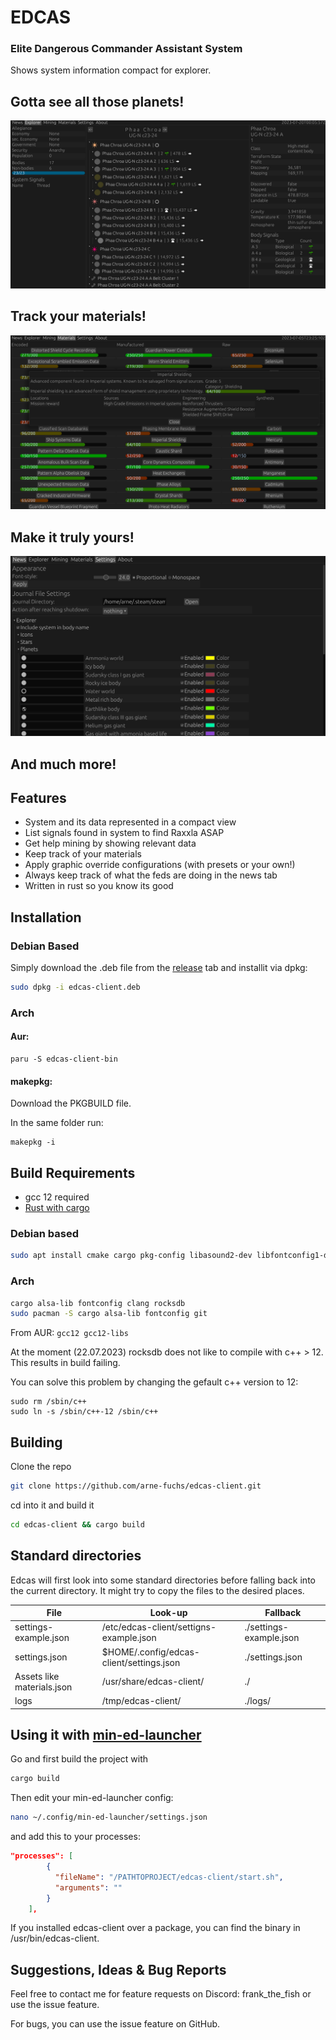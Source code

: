 # EDCAS
### Elite Dangerous Commander Assistant System

Shows system information compact for explorer.

<h2>Gotta see all those planets!</h2>

![Screenshot of explorer panel](graphics/screenshots/explorer-screenshot.jpg "Explorer Panel")

<h2>Track your materials!</h2>

![Screenshot of materials panel](graphics/screenshots/materials-screenshot.jpg "Materials Panel")

<h2>Make it truly yours!</h2>

![Screenshot of settings panel](graphics/screenshots/settings-screenshot.jpg "Settings Panel")

<h2>And much more!</h2>

## Features

* System and its data represented in a compact view
* List signals found in system to find Raxxla ASAP
* Get help mining by showing relevant data
* Keep track of your materials
* Apply graphic override configurations (with presets or your own!)
* Always keep track of what the feds are doing in the news tab
* Written in rust so you know its good

## Installation

### Debian Based

Simply download the .deb file from the <a href="https://github.com/arne-fuchs/edcas-client/releases">release</a> tab and installit via dpkg:

```bash
sudo dpkg -i edcas-client.deb
```

### Arch

#### Aur:

```
paru -S edcas-client-bin
```
#### makepkg:

Download the PKGBUILD file.

In the same folder run:
```
makepkg -i
```
## Build Requirements

* gcc 12 required
* <a href=https://www.rust-lang.org/tools/install >Rust with cargo</a>

### Debian based

```bash
sudo apt install cmake cargo pkg-config libasound2-dev libfontconfig1-dev libclang-dev libssl git
```
### Arch

```bash 
cargo alsa-lib fontconfig clang rocksdb
sudo pacman -S cargo alsa-lib fontconfig git
```
From AUR: `gcc12 gcc12-libs`

At the moment (22.07.2023) rocksdb does not like to compile with c++ > 12.
This results in build failing.

You can solve this problem by changing the gefault c++ version to 12:
```
sudo rm /sbin/c++
sudo ln -s /sbin/c++-12 /sbin/c++ 
```
## Building

Clone the repo

```bash
git clone https://github.com/arne-fuchs/edcas-client.git
```

cd into it and build it

```bash
cd edcas-client && cargo build
```

## Standard directories

Edcas will first look into some standard directories before falling back into the current directory.
It might try to copy the files to the desired places.

| File                       | Look-up                                  | Fallback                |
|----------------------------|------------------------------------------|-------------------------|
| settings-example.json      | /etc/edcas-client/settigns-example.json  | ./settings-example.json |
| settings.json              | $HOME/.config/edcas-client/settings.json | ./settings.json         |
| Assets like materials.json | /usr/share/edcas-client/                 | ./                      |
| logs                       | /tmp/edcas-client/                       | ./logs/                 |


## Using it with <a href=https://github.com/rfvgyhn/min-ed-launcher>min-ed-launcher</a>

Go and first build the project with
```bash
cargo build
```

Then edit your min-ed-launcher config:

```bash
nano ~/.config/min-ed-launcher/settings.json
```

and add this to your processes:

```json
"processes": [
        {
          "fileName": "/PATHTOPROJECT/edcas-client/start.sh",
          "arguments": ""
        }
    ],
```

If you installed edcas-client over a package, you can find the binary in /usr/bin/edcas-client.

## Suggestions, Ideas & Bug Reports
Feel free to contact me for feature requests on Discord: frank_the_fish or use the issue feature.

For bugs, you can use the issue feature on GitHub.

